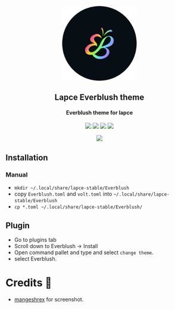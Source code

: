 <div align="center">
<img src="./assets/logo.png" height="200px" width="200px">
</div> 

<h2 align="center">Lapce Everblush theme</h2>
<p>
<h4 align="center" <i>Everblush theme for lapce</i></h4>
</p>

<p align="center">
<img src="https://img.shields.io/github/stars/Everblush/lapce?color=e5c76b&labelColor=22292b&style=for-the-badge">
<img src="https://img.shields.io/github/issues/Everblush/lapce?color=67b0e8&labelColor=1e2528&style=for-the-badge">
<img src="https://img.shields.io/static/v1?label=license&message=MIT&color=8ccf7e&labelColor=22292b&style=for-the-badge">
<img src="https://img.shields.io/github/forks/Everblush/lapce?color=e74c4c&labelColor=1b2224&style=for-the-badge">
</p>

<div align="center"> 
<img src="https://raw.githubusercontent.com/primalkz/lapce/main/assets/lapce.png"/>
</div>

## Installation

### Manual
- ```mkdir ~/.local/share/lapce-stable/Everblush```
- copy ```Everblush.toml``` and ```volt.toml``` into ```~/.local/share/lapce-stable/Everblush```
- ```cp *.toml ~/.local/share/lapce-stable/Everblush/```
## Plugin
- Go to plugins tab
- Scroll down to Everblush -> Install
- Open command pallet and type and select ```change theme```.
- select Everblush.

# Credits 💝
- [mangeshrex](https://github.com/Mangeshrex) for screenshot.
